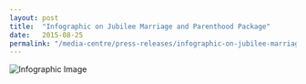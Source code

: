 ```yaml
---
layout: post
title:  "Infographic on Jubilee Marriage and Parenthood Package"
date:   2015-08-25
permalink: "/media-centre/press-releases/infographic-on-jubilee-marriage-and-parenthood-package"
---
```


![Infographic Image](https://github.com/isomerpages/isomerpages-stratgroup/raw/master/images/Press%20Release%20images/infographicFamilyPlan.jpg)
